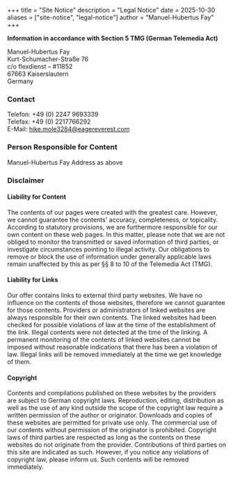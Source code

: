 +++
title = "Site Notice"
description = "Legal Notice"
date = 2025-10-30
aliases = ["site-notice", "legal-notice"]
author = "Manuel-Hubertus Fay"
+++


**Information in accordance with Section 5 TMG (German Telemedia Act)**

Manuel-Hubertus Fay<br>
Kurt-Schumacher-Straße 76<br>
c/o flexdienst – #11852<br>
67663 Kaiserslautern<br>
Germany

### Contact

Telefon: +49 (0) 2247 9693339<br>
Telefax: +49 (0) 2217766292<br>
E-Mail: hike.mole3284@eagereverest.com

### Person Responsible for Content

Manuel-Hubertus Fay
Address as above

### Disclaimer

#### Liability for Content

The contents of our pages were created with the greatest care. However, we cannot guarantee the contents' accuracy, completeness, or topicality. According to statutory provisions, we are furthermore responsible for our own content on these web pages. In this matter, please note that we are not obliged to monitor the transmitted or saved information of third parties, or investigate circumstances pointing to illegal activity. Our obligations to remove or block the use of information under generally applicable laws remain unaffected by this as per §§ 8 to 10 of the Telemedia Act (TMG).

#### Liability for Links

Our offer contains links to external third party websites. We have no influence on the contents of those websites, therefore we cannot guarantee for those contents. Providers or administrators of linked websites are always responsible for their own contents. The linked websites had been checked for possible violations of law at the time of the establishment of the link. Illegal contents were not detected at the time of the linking. A permanent monitoring of the contents of linked websites cannot be imposed without reasonable indications that there has been a violation of law. Illegal links will be removed immediately at the time we get knowledge of them.

#### Copyright

Contents and compilations published on these websites by the providers are subject to German copyright laws. Reproduction, editing, distribution as well as the use of any kind outside the scope of the copyright law require a written permission of the author or originator. Downloads and copies of these websites are permitted for private use only. The commercial use of our contents without permission of the originator is prohibited. Copyright laws of third parties are respected as long as the contents on these websites do not originate from the provider. Contributions of third parties on this site are indicated as such. However, if you notice any violations of copyright law, please inform us. Such contents will be removed immediately.
